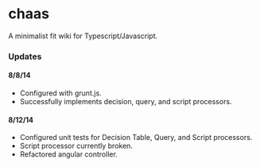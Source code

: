 # chaas

A minimalist fit wiki for Typescript/Javascript.

### Updates

#### 8/8/14 
+ Configured with grunt.js.
+ Successfully implements decision, query, and script processors.

#### 8/12/14
+ Configured unit tests for Decision Table, Query, and Script processors. 
+ Script processor currently broken.
+ Refactored angular controller.